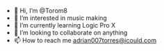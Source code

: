 - 👋 Hi, I’m @Torom8
- 👀 I’m interested in music making
- 🌱 I’m currently learning Logic Pro X
- 💞️ I’m looking to collaborate on anything
- 📫 How to reach me adrian007torres@icould.com

<!---
Torom8/Torom8 is a ✨ special ✨ repository because its `README.md` (this file) appears on your GitHub profile.
You can click the Preview link to take a look at your changes.
--->
